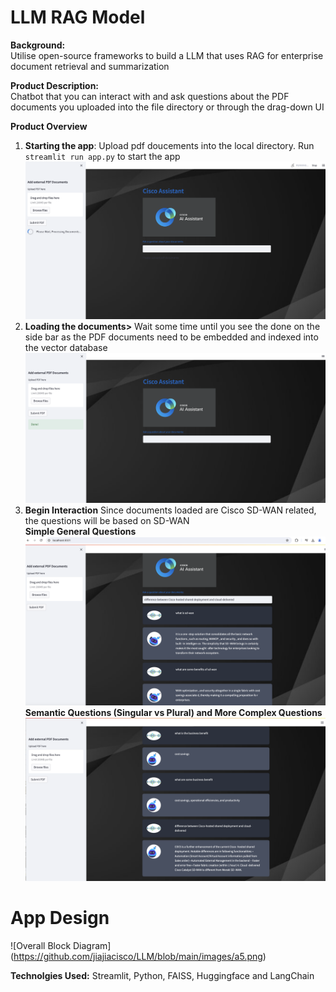 # LLM RAG Model

**Background:** <br/> Utilise open-source frameworks to build a LLM that uses RAG for enterprise document retrieval and summarization 
<br/>

**Product Description:** <br/>
Chatbot that you can interact with and ask questions about the PDF documents you uploaded into the file directory or through the drag-down UI <br/>

**Product Overview**<br/>
1. **Starting the app**:<space> Upload pdf doucements into the local directory. Run `streamlit run app.py` to start the app  <br/>
![App Interface Diagram](https://github.com/jiajiacisco/LLM/blob/main/images/a1.png)
2. **Loading the documents>** Wait some time until you see the done on the side bar as the PDF documents need to be embedded and indexed into the vector database <br/>
![App Interface Diagram](https://github.com/jiajiacisco/LLM/blob/main/images/a2.png)
3. **Begin Interaction** Since documents loaded are Cisco SD-WAN related, the questions will be based on SD-WAN <br/>
**Simple General Questions** <br/>
![App Interface Diagram](https://github.com/jiajiacisco/LLM/blob/main/images/a3.png)
**Semantic Questions (Singular vs Plural) and More Complex Questions** <br/>
![App Interface Diagram](https://github.com/jiajiacisco/LLM/blob/main/images/a4.png)

# App Design <br />
![Overall Block Diagram] (https://github.com/jiajiacisco/LLM/blob/main/images/a5.png)

**Technolgies Used:** 
Streamlit, Python, FAISS, Huggingface and LangChain

